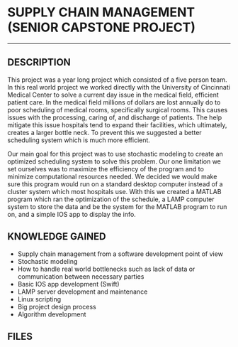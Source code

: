 # SUPPLY CHAIN MANAGEMENT (SENIOR CAPSTONE PROJECT)
-----------------------

DESCRIPTION
-----------------------
This project was a year long project which consisted of a five person team.  In this real world project we worked directly with the University of Cincinnati Medical Center to solve a current day issue in the medical field, efficient patient care.  In the medical field millions of dollars are lost annually do to poor scheduling of medical rooms, specifically surgical rooms.  This causes issues with the processing, caring of, and discharge of patients.  The help mitigate this issue hospitals tend to expand their facilities, which ultimately, creates a larger bottle neck.  To prevent this we suggested a better scheduling system which is much more efficient.  

Our main goal for this project was to use stochastic modeling to create an optimized scheduling system to solve this problem.  Our one limitation we set ourselves was to maximize the efficiency of the program and to minimize computational resources needed.  We decided we would make sure this program would run on a standard desktop computer instead of a cluster system which most hospitals use.  With this we created a MATLAB program which ran the optimization of the schedule, a LAMP computer system to store the data and be the system for the MATLAB program to run on, and a simple IOS app to display the info. 

KNOWLEDGE GAINED
-------------------------
* Supply chain management from a software development point of view
* Stochastic modeling
* How to handle real world bottlenecks such as lack of data or communication between necessary parties
* Basic IOS app development (Swift)
* LAMP server development and maintenance
* Linux scripting
* Big project design process
* Algorithm development

FILES
-------------------------
